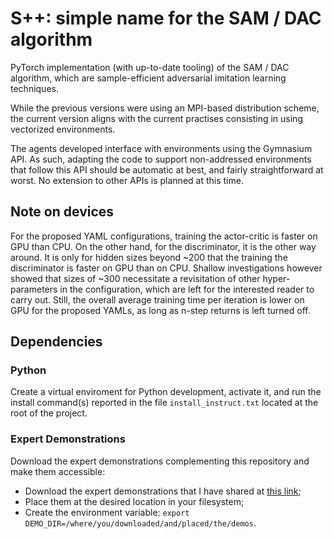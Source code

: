 # S++: simple name for the SAM / DAC algorithm

PyTorch implementation (with up-to-date tooling) of the SAM / DAC algorithm,
which are sample-efficient adversarial imitation learning techniques.

While the previous versions were using an MPI-based distribution scheme,
the current version aligns with the current practises consisting in using vectorized environments.

The agents developed interface with environments using the Gymnasium API.
As such, adapting the code to support non-addressed environments that follow this API should be
automatic at best, and fairly straightforward at worst.
No extension to other APIs is planned at this time.

## Note on devices

For the proposed YAML configurations, training the actor-critic is faster on GPU than CPU.
On the other hand, for the discriminator, it is the other way around. It is only for hidden sizes
beyond ~200 that the training the discriminator is faster on GPU than on CPU. Shallow
investigations however showed that sizes of ~300 necessitate a revisitation of other
hyper-parameters in the configuration, which are left for the interested reader to carry out.
Still, the overall average training time per iteration is lower on GPU for the proposed YAMLs,
as long as n-step returns is left turned off.

## Dependencies

### Python

Create a virtual enviroment for Python development, activate it,
and run the install command(s) reported in
the file `install_instruct.txt` located at the root of the project.

### Expert Demonstrations

Download the expert demonstrations complementing this repository and make them accessible:
- Download the expert demonstrations that I have shared at
[this link](https://drive.google.com/drive/folders/1dGw-O6ZT_WWTuqDayIA9xat1jZgeiXoE?usp=sharing);
- Place them at the desired location in your filesystem;
- Create the environment variable: `export DEMO_DIR=/where/you/downloaded/and/placed/the/demos`.

